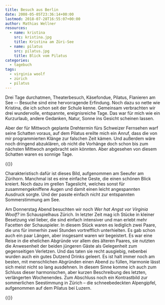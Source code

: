 ```yaml
---
title: Besuch aus Berlin
date: 2008-05-05T23:36:14+00:00
lastmod: 2018-07-28T16:55:07+00:00
author: Mathias Wellner
resources:
  - name: kristina
    src: kristina.jpg
    title: Kristina am Züri-See
  - name: pilatus
    src: pilatus.jpg
    title: Blick vom Pilatus
categories:
  - tagebuch
tags:
  - virginia woolf
  - zürich
  - pilatus
---
```

Drei Tage durchatmen, Theaterbesuch, Käsefondue, Pilatus, Flanieren am See -- Besuche sind eine hervorragende Erfindung. Noch dazu so nette wie Kristina, die ich schon seit der Schule kenne. Gemeinsam verbrachten wir drei wundervolle, entspannte, ereignisreiche Tage. Das war für mich wie ein Kurzurlaub, andere Gedanken, Natur, Sonne ins Gesicht scheinen lassen. 
<!--more-->

Aber der für Mittwoch geplante Drehtermin fürs Schweizer Fernsehen warf seine Schatten voraus, auf dem Pilatus ereilte mich ein Anruf, dass die von mir programmierten Klänge zur falschen Zeit kämen. Und außerdem wäre noch dringend abzuklären, ob nicht die Vorhänge doch schon bis zum nächsten Mittwoch angebracht sein könnten. Aber abgesehen von diesem Schatten waren es sonnige Tage.

{{<responsive-image name="kristina">}}

Charakteristisch dafür ist dieses Bild, aufgenommen am Seeufer am Zürihorn. Manchmal ist es eine einfache Geste, die einen schönen Blick kreiert. Noch dazu im grellen Tageslicht, welches sonst für zusammengekniffene Augen und damit einen leicht angespannten Ausdruck sorgte. Und der passte einfach nicht zur entspannten Sommerstimmung am See.

Am Donnerstag Abend besuchten wir noch _Wer hat Angst vor Virginia Woolf?_ im Schauspielhaus Zürich. In letzter Zeit mag ich Stücke in kleiner Besetzung viel lieber, die sind einfach intensiver und man erlebt mehr Facetten der Schauspieler. In diesem Stück waren es lediglich zwei Paare, die uns für immerhin zwei Stunden vortrefflich unterhielten. Es gab schon auch ein paar Längen, aber insgesamt waren wir begeistert. Es war eine Reise in die ehelichen Abgründe vor allem des älteren Paares, sie nutzten die Anwesenheit der beiden jüngeren Gäste als Gelegenheit zum gegenseitigen Verletzen. Und das taten sie recht ausgiebig, nebenbei wurden auch ein gutes Dutzend Drinks geleert. Es ist halt immer noch am besten, mit menschlichen Abgründen einen Abend zu füllen, Harmonie lässt sich meist nicht so lang ausdehnen. In diesem Sinne komme ich auch zum Schluss dieser harmonischen, aber kurzen Beschreibung des letzten, verlängerten Wochenendes. Zum Abschluss noch ein Kontrastbild zur sommerlichen Seestimmung in Zürich &#8211; die schneebedeckten Alpengipfel, aufgenommen auf dem Pilatus bei Luzern.

{{<responsive-image name="pilatus">}}